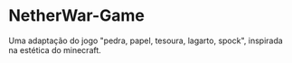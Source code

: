 # NetherWar-Game
Uma adaptação do jogo "pedra, papel, tesoura, lagarto, spock", inspirada na estética do minecraft.
